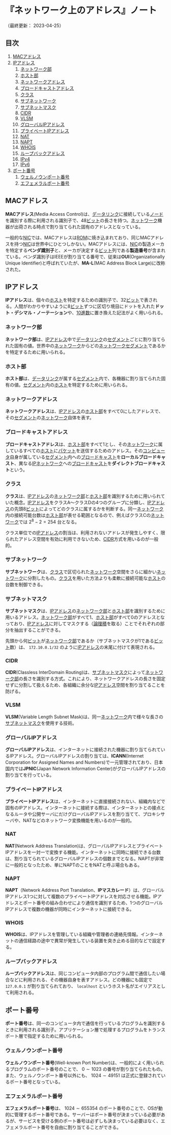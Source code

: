 # 『ネットワーク上のアドレス』ノート

（最終更新： 2023-04-25）


## 目次

1. [MACアドレス](#macアドレス)
1. [IPアドレス](#ipアドレス)
	1. [ネットワーク部](#ネットワーク部)
	1. [ホスト部](#ホスト部)
	1. [ネットワークアドレス](#ネットワークアドレス)
	1. [ブロードキャストアドレス](#ブロードキャストアドレス)
	1. [クラス](#クラス)
	1. [サブネットワーク](#サブネットワーク)
	1. [サブネットマスク](#サブネットマスク)
	1. [CIDR](#cidr)
	1. [VLSM](#vlsm)
	1. [グローバルIPアドレス](#グローバルipアドレス)
	1. [プライベートIPアドレス](#プライベートipアドレス)
	1. [NAT](#nat)
	1. [NAPT](#napt)
	1. [WHOIS](#whois)
	1. [ループバックアドレス](#ループバックアドレス)
	1. [IPv4](#ipv4)
	1. [IPv6](#ipv6)
1. [ポート番号](#ポート番号)
	1. [ウェルノウンポート番号](#ウェルノウンポート番号)
	1. [エフェメラルポート番号](#エフェメラルポート番号)


## MACアドレス

**MACアドレス**(Media Access Control)は、[データリンク](./datalink_layer.md#データリンク)に接続している[ノード](./network.md#ノード)を識別する際に利用される識別子で、48[ビット](../../../basics/_/chapters/computer_and_number.md#ビット)の長さを持つ。[ネットワーク](./network.md#ネットワーク)機器が出荷される時点で割り当てられた固有のアドレスとなっている。

一般的な[NIC](./network.md#nic)では、MACアドレスは[ROM](../../../computer/hardware/_/chapters/memory.md#rom)に焼き込まれており、同じMACアドレスを持つ[NIC](./network.md#nic)は世界中にひとつしかない。MACアドレスには、[NIC](./network.md#nic)の製造メーカを特定する**ベンダ識別子**と、メーカが決定する[ビット](../../../basics/_/chapters/computer_and_number.md#ビット)列である**製造番号**が含まれている。ベンダ識別子はIEEEが割り当てる番号で、従来は**OUI**(Organizationally Unique Identifier)と呼ばれていたが、**MA-L**(MAC Address Block Large)に改称された。


## IPアドレス

**IPアドレス**は、個々の[ホスト](./network.md#ホスト)を特定するための識別子で、32[ビット](../../../basics/_/chapters/computer_and_number.md#ビット)で表される。人間がわかりやすいように8[ビット](../../../basics/_/chapters/computer_and_number.md#ビット)ずつに区切り境目にドットを入れた**ドット・デシマル・ノーテーション**や、[10進数](../../../basics/discrete_mathematics/_/chapters/radix.md#10進数)に置き換えた記法がよく用いられる。

### ネットワーク部

**ネットワーク部**は、[IPアドレス](#ipアドレス)中で[データリンク](./datalink_layer.md#データリンク)の[セグメント](./datalink_layer.md#セグメント)ごとに割り当てられた固有の値。世界中の[ネットワーク](./network.md#ネットワーク)からどの[ネットワーク](./network.md#ネットワーク)[セグメント](./datalink_layer.md#セグメント)であるかを特定するために用いられる。

### ホスト部

**ホスト部**は、[データリンク](./datalink_layer.md#データリンク)が属する[セグメント](./datalink_layer.md#セグメント)内で、各機器に割り当てられた固有の値。[セグメント](./datalink_layer.md#セグメント)内の[ホスト](./network.md#ホスト)を特定するために用いられる。

### ネットワークアドレス

**ネットワークアドレス**は、[IPアドレス](#ipアドレス)の[ホスト部](#ホスト部)をすべて0にしたアドレスで、その[セグメント](./datalink_layer.md#セグメント)の[ネットワーク](./network.md#ネットワーク)自体を表す。

### ブロードキャストアドレス

**ブロードキャストアドレス**は、[ホスト部](#ホスト部)をすべて1とし、その[ネットワーク](./network.md#ネットワーク)に属しているすべての[ホスト](./network.md#ホスト)に[パケット](./network.md#パケット)を送信するためのアドレス。その[コンピュータ](../../../computer/_/chapters/computer.md#コンピュータ)自身が属している[セグメント](./datalink_layer.md#セグメント)内への[ブロードキャスト](./network.md#ブロードキャスト)を**ローカルブロードキャスト**、異なる[IP](./internet_layer.md#ip)[ネットワーク](./network.md#ネットワーク)への[ブロードキャスト](./network.md#ブロードキャスト)を**ダイレクトブロードキャスト**という。

### クラス

**クラス**は、[IPアドレス](#ipアドレス)の[ネットワーク部](#ネットワーク部)と[ホスト部](#ホスト部)を識別するために用いられていた概念。[IPアドレス](#ipアドレス)をクラスA〜クラスDの4つのグループに分類し、[IPアドレス](#ipアドレス)の先頭8[ビット](../../../basics/_/chapters/computer_and_number.md#ビット)によってどのクラスに属するかを判断する。同一[ネットワーク](./network.md#ネットワーク)内の接続可能台数は[ホスト部](#ホスト部)が表せる範囲となるので、例えばクラスCの[ネットワーク](./network.md#ネットワーク)では $2^8 - 2 = 254$ 台となる。

クラス単位での[IPアドレス](#ipアドレス)の割当は、利用されないアドレスが発生しやすく、限られたアドレス空間を有効に利用できないため、[CIDR](#cidr)方式を用いるのが一般的。

### サブネットワーク

**サブネットワーク**は、[クラス](#クラス)で区切られた[ネットワーク](./network.md#ネットワーク)空間をさらに細かい[ネットワーク](./network.md#ネットワーク)に分割したもの。[クラス](#クラス)を用いた方法よりも柔軟に接続可能な[ホスト](./network.md#ホスト)の台数を制御できる。

### サブネットマスク

**サブネットマスク**は、[IPアドレス](#ipアドレス)の[ネットワーク部](#ネットワーク部)と[ホスト部](#ホスト部)を識別するために用いるアドレス。[ネットワーク部](#ネットワーク部)がすべて1、[ホスト部](#ホスト部)がすべて0のアドレスとなっており、[IPアドレス](#ipアドレス)に対してマスクする（[論理積](../../../basics/discrete_mathematics/_/chapters/logical_operation.md#and演算)を取る）ことでそれぞれの部分を抽出することができる。

先頭から何[ビット](../../../basics/_/chapters/computer_and_number.md#ビット)が[ネットワーク部](#ネットワーク部)であるか（サブネットマスクが1である[ビット](../../../basics/_/chapters/computer_and_number.md#ビット)数）は、 `172.10.0.1/32` のように[IPアドレス](#ipアドレス)の末尾に付けて表現される。

### CIDR

**CIDR**(Classless InterDomain Routing)は、[サブネットマスク](#サブネットマスク)によって[ネットワーク部](#ネットワーク部)の長さを識別する方式。これにより、ネットワークアドレスの長さを固定せずに分割して扱えるため、各組織に余分な[IPアドレス](#ipアドレス)空間を割り当てることを防げる。

### VLSM

**VLSM**(Variable Length Subnet Mask)は、同一[ネットワーク](./network.md#ネットワーク)内で様々な長さの[サブネットマスク](#サブネットマスク)を使用する技術。

### グローバルIPアドレス

**グローバルIPアドレス**は、インターネットに接続された機器に割り当てられているIPアドレス。グローバルIPアドレスの割り当ては、**ICANN**(Internet Corporation for Assigned Names and Numbers)で一元管理されており、日本国内では**JPNIC**(Japan Network Information Center)がグローバルIPアドレスの割り当てを行っている。

### プライベートIPアドレス

**プライベートIPアドレス**は、インターネットに直接接続されない、組織内などで固有のIPアドレス。インターネットに接続する際は、インターネットとの接点となるルータや公開サーバにだけグローバルIPアドレスを割り当てて、プロキシサーバや、NATなどのネットワーク変換機能を用いるのが一般的。

### NAT

**NAT**(Network Address Translation)は、グローバルIPアドレスとプライベートIPアドレスを一対一で変換する機能。インターネットに同時に接続できる台数は、割り当てられているグローバルIPアドレスの個数までとなる。NAPTが非常に一般的となったため、単にNAPTのことをNATと呼ぶ場合もある。

### NAPT

**NAPT**（Network Address Port Translation、**IPマスカレード**）は、グローバルIPアドレス1つに対して複数のプライベートIPアドレスを対応させる機能。IPアドレスとポート番号の組み合わせにより通信を識別するため、1つのグローバルIPアドレスで複数の機器が同時にインターネットに接続できる。

### WHOIS

**WHOIS**は、IPアドレスを管理している組織や管理者の連絡先情報。インターネットの通信経路の途中で異常が発生している装置を突き止める目的などで設定する。

### ループバックアドレス

**ループバックアドレス**は、同じコンピュータ内部のプログラム間で通信したい場合などに利用される、その機器自身を表すアドレス。どの機器にも固定で `127.0.0.1` が割り当てられており、 `localhost` というホスト名がエイリアスとして利用される。


## ポート番号

**ポート番号**は、同一のコンピュータ内で通信を行っているプログラムを識別するときに利用される識別子。アプリケーション層で処理するプログラムをトランスポート層で指定するために用いられる。

### ウェルノウンポート番号

**ウェルノウンポート番号**(Well-known Port Number)は、一般的によく用いられるプログラムのポート番号のことで、 $0 \sim 1023$ の番号が割り当てられたもの。また、ウェルノウンポート番号以外にも、 $1024 \sim 49151$ は正式に登録されているポート番号となっている。

### エフェメラルポート番号

**エフェメラルポート番号**は、 $1024 \sim 655354$ のポート番号のことで、OSが動的に管理するポート番号である。サーバーはポート番号が決まっている必要があるが、サービスを受ける側のポート番号は必ずしも決まっている必要はなく、エフェメラルポート番号を自由に割り当てることができる。
